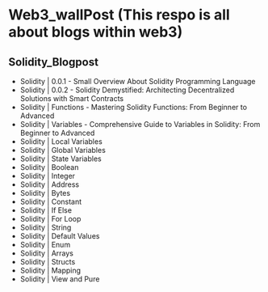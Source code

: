 # Web3_wallPost (This respo is all about blogs within web3)
## Solidity_Blogpost
* Solidity | 0.0.1 - Small Overview About Solidity Programming Language
* Solidity | 0.0.2 - Solidity Demystified: Architecting Decentralized Solutions with Smart Contracts
* Solidity | Functions - Mastering Solidity Functions: From Beginner to Advanced
* Solidity | Variables - Comprehensive Guide to Variables in Solidity: From Beginner to Advanced
* Solidity | Local Variables
* Solidity | Global Variables
* Solidity | State Variables
* Solidity | Boolean
* Solidity | Integer
* Solidity | Address
* Solidity | Bytes
* Solidity | Constant
* Solidity | If Else
* Solidity | For Loop
* Solidity | String
* Solidity | Default Values
* Solidity | Enum
* Solidity | Arrays
* Solidity | Structs
* Solidity | Mapping
* Solidity | View and Pure
